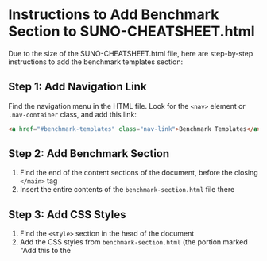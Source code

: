 # Instructions to Add Benchmark Section to SUNO-CHEATSHEET.html

Due to the size of the SUNO-CHEATSHEET.html file, here are step-by-step instructions to add the benchmark templates section:

## Step 1: Add Navigation Link

Find the navigation menu in the HTML file. Look for the `<nav>` element or `.nav-container` class, and add this link:

```html
<a href="#benchmark-templates" class="nav-link">Benchmark Templates</a>
```

## Step 2: Add Benchmark Section

1. Find the end of the content sections of the document, before the closing `</main>` tag
2. Insert the entire contents of the `benchmark-section.html` file there

## Step 3: Add CSS Styles

1. Find the `<style>` section in the head of the document
2. Add the CSS styles from `benchmark-section.html` (the portion marked "Add this to the <style> section")

## Step 4: Add JavaScript

1. Find the `<script>` section at the end of the document
2. Add the JavaScript from `benchmark-section.html` (the portion marked "Add this to the <script> section")

## Verification

After adding the section:
1. Check that the navigation link works
2. Verify the tab switching functionality works
3. Test the copy button functionality
4. Ensure the responsive design works on different screen sizes

## Content Organization

The benchmark templates are organized in a tabbed interface with:
- Minimal Control template
- Standard Control template
- Advanced Control template

Each template uses the exact same lyrics but with increasing levels of formatting control, making them ideal for benchmarking Suno against other AI music services with a consistent baseline.

The templates are designed to be adaptable to other services with different tag systems while maintaining the same core content.